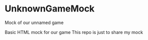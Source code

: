 # UnknownGameMock
Mock of our unnamed game

Basic HTML mock for our game
This repo is just to share my mock
